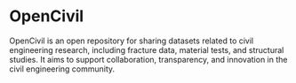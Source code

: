 # OpenCivil
OpenCivil is an open repository for sharing datasets related to civil engineering research, including fracture data, material tests, and structural studies. It aims to support collaboration, transparency, and innovation in the civil engineering community.
